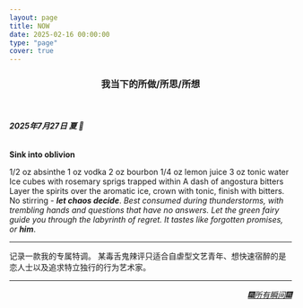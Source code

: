 ```yaml
---
layout: page
title: NOW
date: 2025-02-16 00:00:00
type: "page"
cover: true
---
```


<h3 align="center"> 我当下的所做/所思/所想</h3>
<br>



###### **2025年7月27日 夏 🌼**


**Sink into oblivion**

1/2 oz absinthe
1 oz vodka
2 oz bourbon
1/4 oz lemon juice
3 oz tonic water
Ice cubes with rosemary sprigs trapped within
A dash of angostura bitters
Layer the spirits over the aromatic ice, crown with tonic, finish with bitters. No stirring - ***let chaos decide***.
*Best consumed during thunderstorms, with trembling hands and questions that have no answers. Let the green fairy guide you through the labyrinth of regret.
It tastes like forgotten promises, or **_him_***.

---

记录一款我的专属特调。
某毒舌鬼辣评只适合自虐型文艺青年、想快速宿醉的是恋人士以及追求特立独行的行为艺术家。

---



 </div>

<div style="text-align: right">
  <a href="/fragments/archive"><i>🎆所有瞬间🎆</i></a>
</div>

<br>
<br>
<br>





